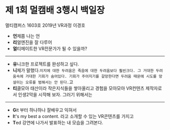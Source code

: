 # 제 1회 멀캠배 3행시  백일장
멀티캠퍼스 1603호 2019년 VR과정 이경호
* **언**제쯤 나는 언
* **리**얼엔진을 잘 다루어
* **얼**티메이트한 VR전문가가 될 수 있을까?
---
* **유**니크한 프로젝트를 완성하고 싶다.
* **니**체가 말했다.`미지에 대한 두려움은 죽음에 대한 두려움보다 훨씬크다. 그 거대한 두려움속에 거대한 기회가 숨어있다. 기회가 주어지기를 갈망한다면 두려움 때문에 시도를 망설이는 오류를 범해서는 안 된다.`고
* **티**클모아 태산이라 작은지식들을 쌓아올리고 경험을 모아모아 VR컨텐츠 제작자로서 인생2막을 시작해 보자. 그러기 위해서는
---
* **G**it 부터 하나하나 잘배우고 익혀서
* **I**t's my best a content. 라고 소개할 수 있는 VR콘텐츠를 가지고 
* **T**ed 강연에 나가서 발표하는 내 모습을 그려본다.
